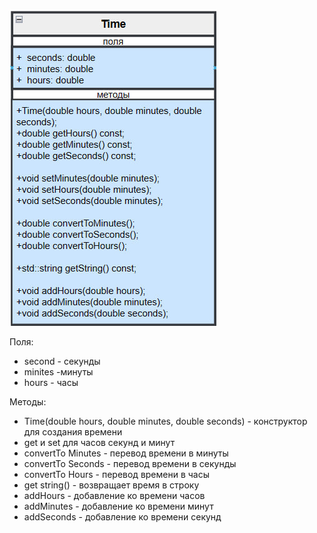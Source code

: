 ![Time](https://github.com/dmtmlv/-11-1/blob/main/OOP/LAB1/UMLdgrms/Time.jpg)

Поля:
- second - секунды
- minites -минуты
- hours - часы

Методы:
- Time(double hours, double minutes, double seconds) - конструктор для создания времени
- get и set для часов секунд и минут
- convertTo Minutes - перевод времени в минуты
- convertTo Seconds - перевод времени в секунды
- convertTo Hours - перевод времени в часы
- get string() - возвращает время в строку
- addHours - добавление ко времени часов
- addMinutes - добавление ко времени минут
- addSeconds - добавление ко времени секунд
